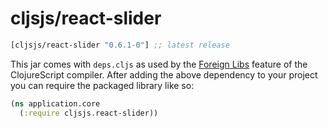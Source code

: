 # cljsjs/react-slider

[](dependency)
```clojure
[cljsjs/react-slider "0.6.1-0"] ;; latest release
```
[](/dependency)

This jar comes with `deps.cljs` as used by the [Foreign Libs][flibs] feature
of the ClojureScript compiler. After adding the above dependency to your project
you can require the packaged library like so:

```clojure
(ns application.core
  (:require cljsjs.react-slider))
```

[flibs]: https://clojurescript.org/reference/packaging-foreign-deps
